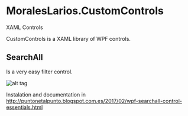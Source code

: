 # MoralesLarios.CustomControls
XAML Controls

CustomControls is a XAML library of WPF controls.

## SearchAll

Is a very easy filter control.

![alt tag](https://1.bp.blogspot.com/-09lxTGxnGWQ/WJoyrXLD1iI/AAAAAAAAI24/7a-iFNi501czAxGHOSVS_CFiaNnNMAwoQCK4B/s1600/SearchAllFlash1.gif)

Instalation and documentation in http://puntonetalpunto.blogspot.com.es/2017/02/wpf-searchall-control-essentials.html
